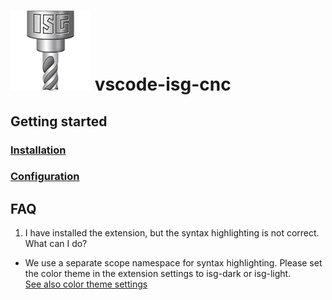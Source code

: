 # ![ISG-CNC](../images/ISGCncEditor.png) vscode-isg-cnc

## Getting started

### [Installation](./installation.md)

### [Configuration](./configuration.md)

## FAQ

1. I have installed the extension, but the syntax highlighting is not correct. What can I do?  

- We use a separate scope namespace for syntax highlighting. Please set the color theme in the extension settings to isg-dark or isg-light.  
  [See also color theme settings](./configuration.md/#color-theme)
